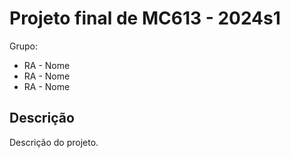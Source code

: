 # Projeto final de MC613 - 2024s1

Grupo:

- RA - Nome
- RA - Nome
- RA - Nome

## Descrição

Descrição do projeto.


